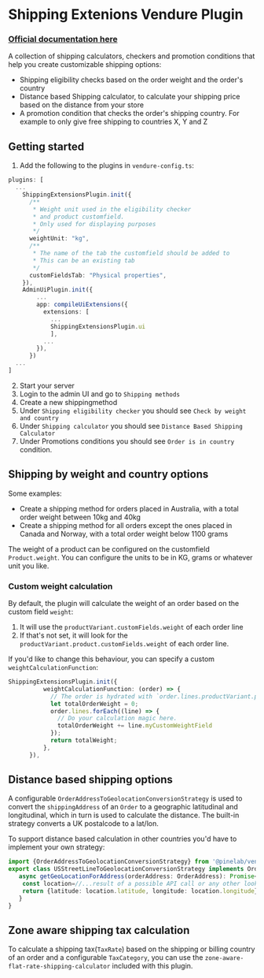 # Shipping Extenions Vendure Plugin

### [Official documentation here](https://pinelab-plugins.com/plugin/vendure-plugin-shipping-extensions)

A collection of shipping calculators, checkers and promotion conditions that help you create customizable shipping options:

- Shipping eligibility checks based on the order weight and the order's country
- Distance based Shipping calculator, to calculate your shipping price based on the distance from your store
- A promotion condition that checks the order's shipping country. For example to only give free shipping to countries X, Y and Z

## Getting started

1. Add the following to the plugins in `vendure-config.ts`:

```ts
plugins: [
  ...
    ShippingExtensionsPlugin.init({
      /**
       * Weight unit used in the eligibility checker
       * and product customfield.
       * Only used for displaying purposes
       */
      weightUnit: "kg",
      /**
       * The name of the tab the customfield should be added to
       * This can be an existing tab
       */
      customFieldsTab: "Physical properties",
    }),
    AdminUiPlugin.init({
        ...
        app: compileUiExtensions({
          extensions: [
            ...
            ShippingExtensionsPlugin.ui
            ],
          ...
        }),
      })
  ...
]
```

2. Start your server
3. Login to the admin UI and go to `Shipping methods`
4. Create a new shippingmethod
5. Under `Shipping eligibility checker` you should see `Check by weight and country`
6. Under `Shipping calculator` you should see `Distance Based Shipping Calculator`
7. Under Promotions conditions you should see `Order is in country` condition.

## Shipping by weight and country options

Some examples:

- Create a shipping method for orders placed in Australia, with a total order weight between 10kg and 40kg
- Create a shipping method for all orders except the ones placed in Canada and Norway, with a total order weight below
  1100 grams

The weight of a product can be configured on the customfield `Product.weight`. You can configure the units to be in KG,
grams or whatever unit you like.

### Custom weight calculation

By default, the plugin will calculate the weight of an order based on the custom field `weight`:

1. It will use the `productVariant.customFields.weight` of each order line
2. If that's not set, it will look for the `productVariant.product.customFields.weight` of each order line.

If you'd like to change this behaviour, you can specify a custom `weightCalculationFunction`:

```ts
ShippingExtensionsPlugin.init({
          weightCalculationFunction: (order) => {
            // The order is hydrated with `order.lines.productVariant.product`
            let totalOrderWeight = 0;
            order.lines.forEach((line) => {
              // Do your calculation magic here.
              totalOrderWeight += line.myCustomWeightField
            });
            return totalWeight;
          },
      }),
```

## Distance based shipping options

A configurable `OrderAddressToGeolocationConversionStrategy` is used to convert the `shippingAddress` of an `Order` to a geographic latitudinal and longitudinal, which in turn is used to calculate the distance. The built-in strategy converts a UK postalcode to a lat/lon.

To support distance based calculation in other countries you'd have to implement your own strategy:

```ts
import {OrderAddressToGeolocationConversionStrategy} from '@pinelab/vendure-plugin-shipping-extensions'
export class USStreetLineToGeolocationConversionStrategy implements OrderAddressToGeolocationConversionStrategy{
   async getGeoLocationForAddress(orderAddress: OrderAddress): Promise<GeoLocation> {
    const location=//...result of a possible API call or any other lookup method
    return {latitude: location.latitude, longitude: location.longitude}
   }
}
```

## Zone aware shipping tax calculation

To calculate a shipping tax(`TaxRate`) based on the shipping or billing country of an order and a configurable `TaxCategory`, you can use the `zone-aware-flat-rate-shipping-calculator` included with this plugin.
